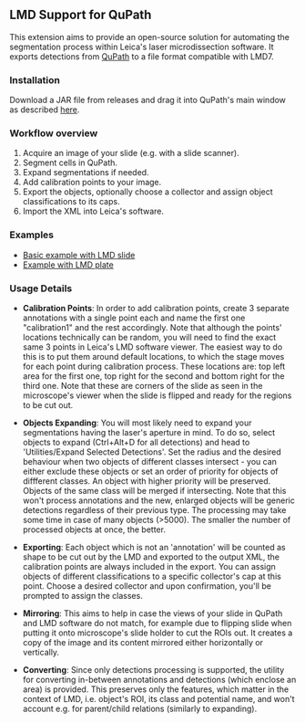 ## LMD Support for QuPath
This extension aims to provide an open-source solution for automating 
the segmentation process within Leica's laser microdissection software. It exports 
detections from [QuPath](https://qupath.github.io/) to a file format compatible with LMD7.

### Installation
Download a JAR file from releases and drag it into QuPath's main 
window as described [here](https://qupath.readthedocs.io/en/0.4/docs/intro/extensions.html#installing-extensions).

### Workflow overview
1. Acquire an image of your slide (e.g. with a slide scanner).
2. Segment cells in QuPath. 
3. Expand segmentations if needed.
4. Add calibration points to your image.
5. Export the objects, optionally choose a collector 
and assign object classifications to its caps.
6. Import the XML into Leica's software.

### Examples

- [Basic example with LMD slide](./examples/Example_Basic.md)
- [Example with LMD plate](./examples/Example_Hela_PKmO.md)

### Usage Details
 - **Calibration Points**: In order to add calibration points, create 3 separate 
annotations with a single point each and name the first one "calibration1" 
and the rest accordingly. Note that although the points' locations technically 
can be random, you will need to find the exact same 3 points in Leica's LMD 
software viewer. The easiest way to do this is to put them around default locations,
to which the stage moves for each point during calibration process.
These locations are: top left area for the first one, top right for the second 
and bottom right for the third one. Note that these are corners of the slide as seen 
in the microscope's viewer when the slide is flipped and ready for the regions to be cut out.


- **Objects Expanding**: You will most likely need to expand your segmentations 
having the laser's aperture in mind. To do so, select objects to expand 
(Ctrl+Alt+D for all detections) and head to 'Utilities/Expand Selected Detections'.
Set the radius and the desired behaviour when two objects of different classes 
intersect - you can either exclude these objects or set an order of priority for 
objects of diffferent classes. An object with higher priority will be preserved.
Objects of the same class will be merged if intersecting. Note that this won't 
process annotations and the new, enlarged objects will be generic detections 
regardless of their previous type. The processing may take some time in case 
of many objects (>5000). The smaller the number of
processed objects at once, the better. 


- **Exporting**: Each object which is not an 'annotation' will be counted
as shape to be cut out by the LMD and exported to the output XML, the calibration 
points are always included in the export. You can assign objects of different 
classifications to a specific collector's cap at this point. Choose a desired 
collector and upon confirmation, you'll be prompted to assign the classes.


- **Mirroring**: This aims to help in case the views of your slide in QuPath and LMD
software do not match, for example due to flipping slide when 
putting it onto microscope's slide holder to cut the ROIs out. 
It creates a copy of the image and its content mirrored either horizontally or 
vertically.


- **Converting**: Since only detections processing is supported, the utility for 
converting in-between annotations and detections (which enclose an area) is provided. 
This preserves only the features, which matter in the context of LMD, i.e. object's 
ROI, its class and potential name, and won't account e.g. for parent/child relations 
(similarly to expanding).



